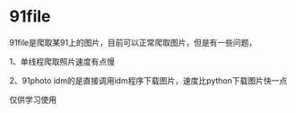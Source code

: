 # 91file
91file是爬取某91上的图片，目前可以正常爬取图片，但是有一些问题，

1、单线程爬取照片速度有点慢

2、91photo idm的是直接调用idm程序下载图片，速度比python下载图片快一点



仅供学习使用
